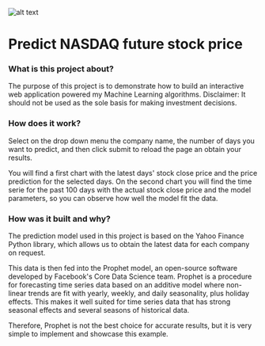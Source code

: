 ![alt text](https://github.com/algerza/flask_prophet_web_app/blob/main/flask_nasdaq.gif?raw=true)

# Predict NASDAQ future stock price

### What is this project about?
The purpose of this project is to demonstrate how to build an interactive web application powered my Machine Learning algorithms. 
Disclaimer: It should not be used as the sole basis for making investment decisions.

### How does it work?
Select on the drop down menu the company name, the number of days you want to predict, and then click submit to reload the page an obtain your results.

You will find a first chart with the latest days' stock close price and the price prediction for the selected days. On the second chart you will find the time serie for the past 100 days with the actual stock close price and the model parameters, so you can observe how well the model fit the data.


### How was it built and why?
The prediction model used in this project is based on the Yahoo Finance Python library, which allows us to obtain the latest data for each company on request. 

This data is then fed into the Prophet model, an open-source software developed by Facebook's Core Data Science team. Prophet is a procedure for forecasting time series data based on an additive model where non-linear trends are fit with yearly, weekly, and daily seasonality, plus holiday effects. This makes it well suited for time series data that has strong seasonal effects and several seasons of historical data.

Therefore, Prophet is not the best choice for accurate results, but it is very simple to implement and showcase this example.

